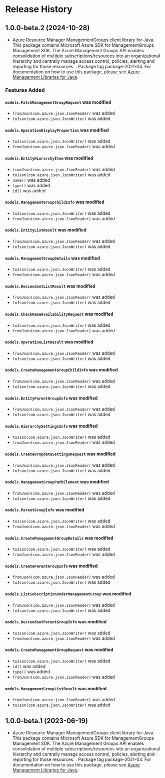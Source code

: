# Release History

## 1.0.0-beta.2 (2024-10-28)

- Azure Resource Manager ManagementGroups client library for Java. This package contains Microsoft Azure SDK for ManagementGroups Management SDK. The Azure Management Groups API enables consolidation of multiple 
subscriptions/resources into an organizational hierarchy and centrally 
manage access control, policies, alerting and reporting for those resources.
. Package tag package-2021-04. For documentation on how to use this package, please see [Azure Management Libraries for Java](https://aka.ms/azsdk/java/mgmt).

### Features Added

#### `models.PatchManagementGroupRequest` was modified

* `fromJson(com.azure.json.JsonReader)` was added
* `toJson(com.azure.json.JsonWriter)` was added

#### `models.OperationDisplayProperties` was modified

* `toJson(com.azure.json.JsonWriter)` was added
* `fromJson(com.azure.json.JsonReader)` was added

#### `models.EntityHierarchyItem` was modified

* `fromJson(com.azure.json.JsonReader)` was added
* `toJson(com.azure.json.JsonWriter)` was added
* `name()` was added
* `type()` was added
* `id()` was added

#### `models.ManagementGroupChildInfo` was modified

* `toJson(com.azure.json.JsonWriter)` was added
* `fromJson(com.azure.json.JsonReader)` was added

#### `models.EntityListResult` was modified

* `fromJson(com.azure.json.JsonReader)` was added
* `toJson(com.azure.json.JsonWriter)` was added

#### `models.ManagementGroupDetails` was modified

* `toJson(com.azure.json.JsonWriter)` was added
* `fromJson(com.azure.json.JsonReader)` was added

#### `models.DescendantListResult` was modified

* `fromJson(com.azure.json.JsonReader)` was added
* `toJson(com.azure.json.JsonWriter)` was added

#### `models.CheckNameAvailabilityRequest` was modified

* `toJson(com.azure.json.JsonWriter)` was added
* `fromJson(com.azure.json.JsonReader)` was added

#### `models.OperationListResult` was modified

* `fromJson(com.azure.json.JsonReader)` was added
* `toJson(com.azure.json.JsonWriter)` was added

#### `models.CreateManagementGroupChildInfo` was modified

* `fromJson(com.azure.json.JsonReader)` was added
* `toJson(com.azure.json.JsonWriter)` was added

#### `models.EntityParentGroupInfo` was modified

* `fromJson(com.azure.json.JsonReader)` was added
* `toJson(com.azure.json.JsonWriter)` was added

#### `models.HierarchySettingsInfo` was modified

* `toJson(com.azure.json.JsonWriter)` was added
* `fromJson(com.azure.json.JsonReader)` was added

#### `models.CreateOrUpdateSettingsRequest` was modified

* `fromJson(com.azure.json.JsonReader)` was added
* `toJson(com.azure.json.JsonWriter)` was added

#### `models.ManagementGroupPathElement` was modified

* `fromJson(com.azure.json.JsonReader)` was added
* `toJson(com.azure.json.JsonWriter)` was added

#### `models.ParentGroupInfo` was modified

* `toJson(com.azure.json.JsonWriter)` was added
* `fromJson(com.azure.json.JsonReader)` was added

#### `models.CreateManagementGroupDetails` was modified

* `toJson(com.azure.json.JsonWriter)` was added
* `fromJson(com.azure.json.JsonReader)` was added

#### `models.CreateParentGroupInfo` was modified

* `fromJson(com.azure.json.JsonReader)` was added
* `toJson(com.azure.json.JsonWriter)` was added

#### `models.ListSubscriptionUnderManagementGroup` was modified

* `fromJson(com.azure.json.JsonReader)` was added
* `toJson(com.azure.json.JsonWriter)` was added

#### `models.DescendantParentGroupInfo` was modified

* `toJson(com.azure.json.JsonWriter)` was added
* `fromJson(com.azure.json.JsonReader)` was added

#### `models.CreateManagementGroupRequest` was modified

* `toJson(com.azure.json.JsonWriter)` was added
* `id()` was added
* `type()` was added
* `fromJson(com.azure.json.JsonReader)` was added

#### `models.ManagementGroupListResult` was modified

* `fromJson(com.azure.json.JsonReader)` was added
* `toJson(com.azure.json.JsonWriter)` was added

## 1.0.0-beta.1 (2023-06-19)

- Azure Resource Manager ManagementGroups client library for Java. This package contains Microsoft Azure SDK for ManagementGroups Management SDK. The Azure Management Groups API enables consolidation of multiple 
subscriptions/resources into an organizational hierarchy and centrally 
manage access control, policies, alerting and reporting for those resources.
. Package tag package-2021-04. For documentation on how to use this package, please see [Azure Management Libraries for Java](https://aka.ms/azsdk/java/mgmt).
